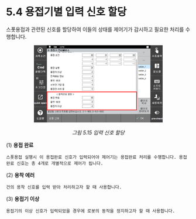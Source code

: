 # 5.4 용접기별 입력 신호 할당

스폿용접과 관련된 신호를 할당하여 이들의 상태를 제어기가 감시하고 필요한 처리를 수행합니다.


<p align=center>
<img src="../_assets/image_15.png" width="70%"></img>
<em><p align="center">그림 5.15 입력 신호 할당</p></em>
</p>

(1)  **용접 완료**

    스폿용접 실행시 이 용접완료 신호가 입력되어야 제어기는 용접완료 처리를 수행합니다. 용접완료 신호는 총 4개로 개별적으로 제어가 됩니다.
(2)  **용착 에러**

    건의 용착 신호를 입력 받아 처리하고자 할 때 사용합니다.
(3)  **용접기 이상**

    용접기의 이상 신호가 입력되었을 경우에 로봇의 동작을 정지하고자 할 때 사용합니다.
